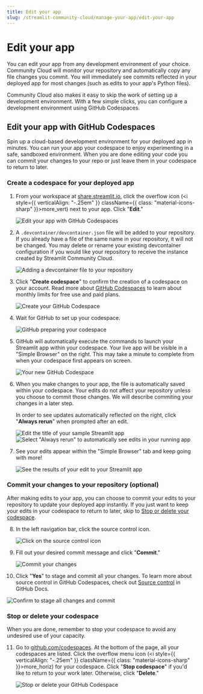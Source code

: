 ```yaml
---
title: Edit your app
slug: /streamlit-community-cloud/manage-your-app/edit-your-app
---
```


# Edit your app

You can edit your app from any development environment of your choice. Community Cloud will monitor your repository and automatically copy any file changes you commit. You will immediately see commits reflected in your deployed app for most changes (such as edits to your app's Python files).

Community Cloud also makes it easy to skip the work of setting up a development environment. With a few simple clicks, you can configure a development environment using GitHub Codespaces.

## Edit your app with GitHub Codespaces

Spin up a cloud-based development environment for your deployed app in minutes. You can run your app your codespace to enjoy experimenting in a safe, sandboxed environment. When you are done editing your code you can commit your changes to your repo or just leave them in your codespace to return to later.

### Create a codespace for your deployed app

1. From your workspace at <a href="https://share.streamlit.io" target="_blank">share.streamlit.io</a>, click the overflow icon (<i style={{ verticalAlign: "-.25em" }} className={{ class: "material-icons-sharp" }}>more_vert</i>) next to your app. Click "**Edit**."

   ![Edit your app with GitHub Codespaces](/images/streamlit-community-cloud/workspace-app-edit.png)

2. A `.devcontainer/devcontainer.json` file will be added to your repository. If you already have a file of the same name in your repository, it will not be changed. You may delete or rename your existing devcontainer configuration if you would like your repository to receive the instance created by Streamlit Community Cloud.

   ![Adding a devcontainer file to your repository](/images/streamlit-community-cloud/workspace-app-edit-preparing.png)

3. Click "**Create codespace**" to confirm the creation of a codespace on your account. Read more about <a href="https://github.com/features/codespaces" target="_blank">GitHub Codespaces</a> to learn about monthly limits for free use and paid plans.

   ![Create your GitHub Codespace](/images/streamlit-community-cloud/deploy-codespaces-2.png)

4. Wait for GitHub to set up your codespace.

   ![GitHub preparing your codespace](/images/streamlit-community-cloud/deploy-codespaces-3.png)

5. GitHub will automatically execute the commands to launch your Streamlit app within your codespace. Your live app will be visible in a "Simple Browser" on the right. This may take a minute to complete from when your codespace first appears on screen.

   ![Your new GitHub Codespace](/images/streamlit-community-cloud/deploy-sample-codespace.png)

6. When you make changes to your app, the file is automatically saved within your codespace. Your edits do not affect your repository unless you choose to commit those changes. We will describe commiting your changes in a later step.

   In order to see updates automatically reflected on the right, click "**Always rerun**" when prompted after an edit.

   ![Edit the title of your sample Streamlit app](/images/streamlit-community-cloud/deploy-sample-edit-title.png)
   ![Select "Always rerun" to automatically see edits in your running app](/images/streamlit-community-cloud/deploy-sample-edit-rerun.png)

7. See your edits appear within the "Simple Browser" tab and keep going with more!

   ![See the results of your edit to your Streamlit app](/images/streamlit-community-cloud/deploy-sample-edit-result.png)

### Commit your changes to your repository (optional)

After making edits to your app, you can choose to commit your edits to your repository to update your deployed app instantly. If you just want to keep your edits in your codespace to return to later, skip to [Stop or delete your codespace](#stop-or-delete-your-codespace).

8. In the left navigation bar, click the source control icon.

   ![Click on the source control icon](/images/streamlit-community-cloud/deploy-sample-edit-commit-1.png)

9. Fill out your desired commit message and click "**Commit**."

   ![Commit your changes](/images/streamlit-community-cloud/deploy-sample-edit-commit-2.png)

10. Click "**Yes**" to stage and commit all your changes. To learn more about source control in GitHub Codespaces, check out <a href="https://docs.github.com/en/codespaces/developing-in-codespaces/using-source-control-in-your-codespace" target="_blank">Source control</a> in GitHub Docs.

<div style={{ maxWidth: '70%', margin: 'auto' }}>
<Image alt="Confirm to stage all changes and commit" src="/images/streamlit-community-cloud/deploy-sample-edit-commit-3.png" />
</div>

### Stop or delete your codespace

When you are done, remember to stop your codespace to avoid any undesired use of your capacity.

11. Go to <a href="https://github.com/codespaces" target="_blank">github.com/codespaces</a>. At the bottom of the page, all your codespaces are listed. Click the overflow menu icon (<i style={{ verticalAlign: "-.25em" }} className={{ class: "material-icons-sharp" }}>more_horiz</i>) for your codespace. Click "**Stop codespace**" if you'd like to return to your work later. Otherwise, click "**Delete**."

    ![Stop or delete your GitHub Codespace](/images/streamlit-community-cloud/deploy-sample-codespaces.png)
